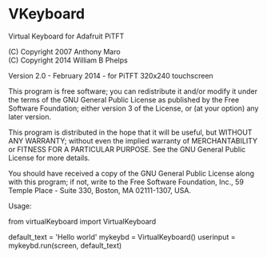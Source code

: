 VKeyboard
=========

Virtual Keyboard for Adafruit PiTFT

 (C) Copyright 2007 Anthony Maro<br>
 (C) Copyright 2014 William B Phelps

   Version 2.0 - February 2014 - for PiTFT 320x240 touchscreen

   This program is free software; you can redistribute it and/or
   modify it under the terms of the GNU General Public License as
   published by the Free Software Foundation; either version 3 of the
   License, or (at your option) any later version.

   This program is distributed in the hope that it will be useful, but
   WITHOUT ANY WARRANTY; without even the implied warranty of
   MERCHANTABILITY or FITNESS FOR A PARTICULAR PURPOSE. See the GNU
   General Public License for more details.

   You should have received a copy of the GNU General Public License
   along with this program; if not, write to the Free Software
   Foundation, Inc., 59 Temple Place - Suite 330, Boston, MA
   02111-1307, USA.

   Usage:

   from virtualKeyboard import VirtualKeyboard

   default_text = 'Hello world'
   mykeybd = VirtualKeyboard()
   userinput = mykeybd.run(screen, default_text)

